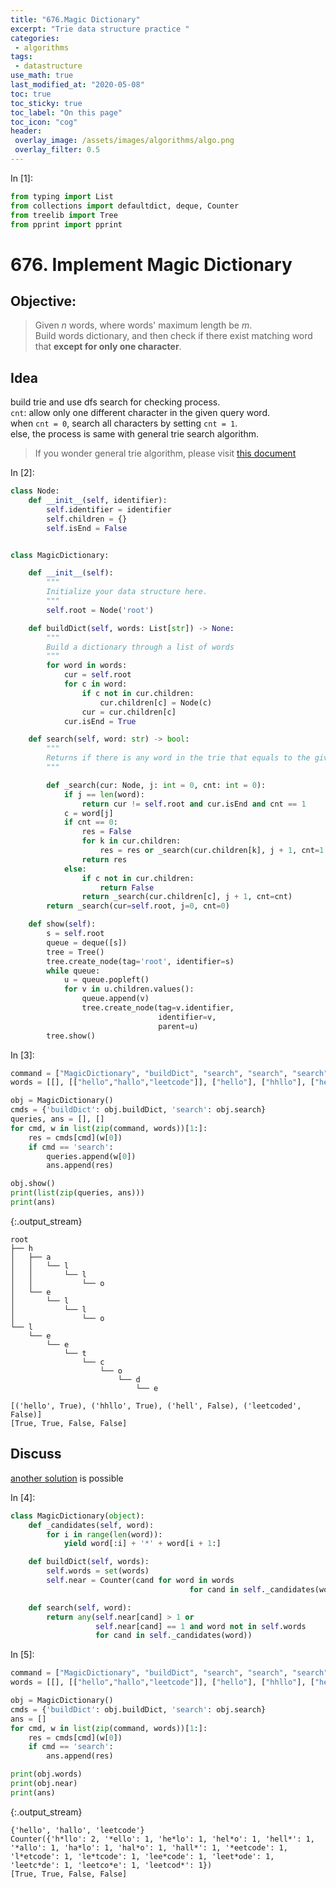 ```yaml
---
title: "676.Magic Dictionary"
excerpt: "Trie data structure practice "
categories:
 - algorithms
tags:
 - datastructure
use_math: true
last_modified_at: "2020-05-08"
toc: true
toc_sticky: true
toc_label: "On this page"
toc_icon: "cog"
header:
 overlay_image: /assets/images/algorithms/algo.png
 overlay_filter: 0.5
---
```


<div class="prompt input_prompt">
In&nbsp;[1]:
</div>

<div class="input_area" markdown="1">

```python
from typing import List
from collections import defaultdict, deque, Counter
from treelib import Tree
from pprint import pprint
```

</div>

# 676. Implement Magic Dictionary

## Objective:
>Given $n$ words, where words' maximum length be $m$. <br>
Build words dictionary, and then check if there exist matching word that **except for only one character**.

## Idea
build trie and use dfs search for checking process. <br>
`cnt`: allow only one different character in the given query word. <br>
when `cnt = 0`, search all characters by setting `cnt = 1`. <br>
else, the process is same with general trie search algorithm.
> If you wonder general trie algorithm, please visit [this document](https://sungwookyoo.github.io/algorithms/Trie/)

<div class="prompt input_prompt">
In&nbsp;[2]:
</div>

<div class="input_area" markdown="1">

```python
class Node:
    def __init__(self, identifier):
        self.identifier = identifier
        self.children = {}
        self.isEnd = False


class MagicDictionary:

    def __init__(self):
        """
        Initialize your data structure here.
        """
        self.root = Node('root')

    def buildDict(self, words: List[str]) -> None:
        """
        Build a dictionary through a list of words
        """
        for word in words:
            cur = self.root
            for c in word:
                if c not in cur.children:
                    cur.children[c] = Node(c)
                cur = cur.children[c]
            cur.isEnd = True

    def search(self, word: str) -> bool:
        """
        Returns if there is any word in the trie that equals to the given word after modifying exactly one character
        """

        def _search(cur: Node, j: int = 0, cnt: int = 0):
            if j == len(word):
                return cur != self.root and cur.isEnd and cnt == 1
            c = word[j]
            if cnt == 0:
                res = False
                for k in cur.children:
                    res = res or _search(cur.children[k], j + 1, cnt=1 if c != k else 0)
                return res
            else:
                if c not in cur.children:
                    return False
                return _search(cur.children[c], j + 1, cnt=cnt)
        return _search(cur=self.root, j=0, cnt=0)

    def show(self):
        s = self.root
        queue = deque([s])
        tree = Tree()
        tree.create_node(tag='root', identifier=s)
        while queue:
            u = queue.popleft()
            for v in u.children.values():
                queue.append(v)
                tree.create_node(tag=v.identifier,
                                 identifier=v,
                                 parent=u)
        tree.show()
```

</div>

<div class="prompt input_prompt">
In&nbsp;[3]:
</div>

<div class="input_area" markdown="1">

```python
command = ["MagicDictionary", "buildDict", "search", "search", "search", "search"]
words = [[], [["hello","hallo","leetcode"]], ["hello"], ["hhllo"], ["hell"], ["leetcoded"]]

obj = MagicDictionary()
cmds = {'buildDict': obj.buildDict, 'search': obj.search}
queries, ans = [], []
for cmd, w in list(zip(command, words))[1:]:
    res = cmds[cmd](w[0])
    if cmd == 'search':
        queries.append(w[0])
        ans.append(res)

obj.show()
print(list(zip(queries, ans)))
print(ans)
```

</div>

{:.output_stream}

```
root
├── h
│   ├── a
│   │   └── l
│   │       └── l
│   │           └── o
│   └── e
│       └── l
│           └── l
│               └── o
└── l
    └── e
        └── e
            └── t
                └── c
                    └── o
                        └── d
                            └── e

[('hello', True), ('hhllo', True), ('hell', False), ('leetcoded', False)]
[True, True, False, False]

```

## Discuss

[another solution](https://leetcode.com/problems/implement-magic-dictionary/discuss/107454/Python-without-*26-factor-in-complexity) is possible 

<div class="prompt input_prompt">
In&nbsp;[4]:
</div>

<div class="input_area" markdown="1">

```python
class MagicDictionary(object):
    def _candidates(self, word):
        for i in range(len(word)):
            yield word[:i] + '*' + word[i + 1:]

    def buildDict(self, words):
        self.words = set(words)
        self.near = Counter(cand for word in words
                                        for cand in self._candidates(word))

    def search(self, word):
        return any(self.near[cand] > 1 or
                   self.near[cand] == 1 and word not in self.words
                   for cand in self._candidates(word))
```

</div>

<div class="prompt input_prompt">
In&nbsp;[5]:
</div>

<div class="input_area" markdown="1">

```python
command = ["MagicDictionary", "buildDict", "search", "search", "search", "search"]
words = [[], [["hello","hallo","leetcode"]], ["hello"], ["hhllo"], ["hell"], ["leetcoded"]]

obj = MagicDictionary()
cmds = {'buildDict': obj.buildDict, 'search': obj.search}
ans = []
for cmd, w in list(zip(command, words))[1:]:
    res = cmds[cmd](w[0])
    if cmd == 'search':
        ans.append(res)

print(obj.words)
print(obj.near)
print(ans)
```

</div>

{:.output_stream}

```
{'hello', 'hallo', 'leetcode'}
Counter({'h*llo': 2, '*ello': 1, 'he*lo': 1, 'hel*o': 1, 'hell*': 1, '*allo': 1, 'ha*lo': 1, 'hal*o': 1, 'hall*': 1, '*eetcode': 1, 'l*etcode': 1, 'le*tcode': 1, 'lee*code': 1, 'leet*ode': 1, 'leetc*de': 1, 'leetco*e': 1, 'leetcod*': 1})
[True, True, False, False]

```
